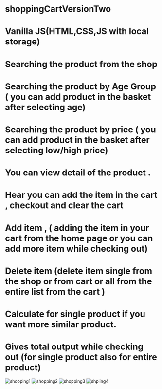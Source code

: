 # shoppingCartVersionTwo
# Vanilla JS(HTML,CSS,JS with local storage)
# Searching the product from the shop
# Searching the product by Age Group ( you can add product in the basket after selecting age)
# Searching the product by price ( you can add product in the basket after selecting low/high price)
# You can view detail of the product .
# Hear you can add the item in the cart , checkout and clear the cart
# Add item , ( adding the item in your cart from the home page or you can add more item while checking out)
# Delete item (delete item single from the shop or from cart  or all from the entire list from the cart )
# Calculate for single product if you want more similar product.
# Gives total output while checking out (for single product also for entire product)
![shopping1](https://user-images.githubusercontent.com/29287817/224303625-3d97fd04-9eac-4d04-b977-290f04d82f93.JPG)
![shopping2](https://user-images.githubusercontent.com/29287817/224303632-c54b5490-3974-40fa-91d5-3818095fad07.JPG)
![shopping3](https://user-images.githubusercontent.com/29287817/224303649-1b430338-a535-4bad-baa7-58e8548fa2e4.JPG)
![shpiing4](https://user-images.githubusercontent.com/29287817/224303660-75140fa3-c6e0-4956-bcb0-bec4dc858582.JPG)

